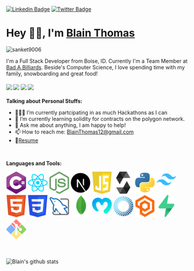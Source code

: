 [![Linkedin Badge](https://img.shields.io/badge/-BlainThomas-blue?style=flat-square&logo=Linkedin&logoColor=white&link=https://www.linkedin.com/in/blain-thomas-37aa26a4/)](https://www.linkedin.com/in/blain-thomas-37aa26a4/) [![Twitter Badge](https://img.shields.io/badge/-@RealDev_on-1ca0f1?style=flat-square&labelColor=1ca0f1&logo=twitter&logoColor=white&link=https://twitter.com/RealDev_on)](https://twitter.com/RealDev_on) 

# Hey 👋🏽, I'm [Blain Thomas](https://www.linkedin.com/in/blain-thomas-37aa26a4/) 
<p align="left"> <img src="https://komarev.com/ghpvc/?username=BlainThomas" alt="sanket9006" /> </p> 

I'm a Full Stack Developer from Boise, ID. Currently I'm a Team Member at [Bad A Billiards](https://www.badabilliards.com/). Beside's Computer Science, I love spending time with my family, snowboarding and great food! 

####      ![](https://img.shields.io/badge/Game%20Design-%3C%2F%3E-blue) ![](https://img.shields.io/badge/Trouble%20Shooting-%3C!%3E-red) ![](https://img.shields.io/badge/Debugging-%3C!%3E-orange) ![](https://img.shields.io/badge/Testing-%3C%2F%3E-blueviolet)
  
**Talking about Personal Stuffs:**

- 👨🏽‍💻 I’m currently partcipating in as much Hackathons as I can
- 🌱 I’m currently learning solidity for contracts on the polygon network.
- 💬 Ask me about anything, I am happy to help!
- 📫 How to reach me: BlainThomas12@gmail.com
- 📝[Resume](https://github.com/BlainThomas/BlainThomas/blob/master/Blain%20Thomas%20Software%20Engineer%20Resume.pdf)

<br/>

**Languages and Tools:**   

<code><img height="60" src="https://github.com/BlainThomas/BlainThomas/blob/master/logos/C%23.png"></code>
<code><img height="60" src="https://github.com/BlainThomas/BlainThomas/blob/master/logos/React.png"></code>
<code><img height="60" src="https://github.com/BlainThomas/BlainThomas/blob/master/logos/NodeJS.png"></code>
<code><img height="60" src="https://github.com/BlainThomas/BlainThomas/blob/master/logos/NextJS.png"></code>
<code><img height="60" src="https://github.com/BlainThomas/BlainThomas/blob/master/logos/JavaScript.png"></code>
<code><img height="60" src="https://github.com/BlainThomas/BlainThomas/blob/master/logos/Solidity.png"></code>
<code><img height="60" src="https://github.com/BlainThomas/BlainThomas/blob/master/logos/Python.png"></code>
<code><img height="60" src="https://github.com/BlainThomas/BlainThomas/blob/master/logos/Tailwind.png"></code>
<code><img height="60" src="https://github.com/BlainThomas/BlainThomas/blob/master/logos/HTML.png"></code>
<code><img height="60" src="https://github.com/BlainThomas/BlainThomas/blob/master/logos/CSS.png"></code>
<code><img height="60" src="https://github.com/BlainThomas/BlainThomas/blob/master/logos/MySQL.png"></code>
<code><img height="60" src="https://github.com/BlainThomas/BlainThomas/blob/master/logos/MongoDB.png"></code>
<code><img height="60" src="https://github.com/BlainThomas/BlainThomas/blob/master/logos/Moralis.png"></code>
<code><img height="60" src="https://github.com/BlainThomas/BlainThomas/blob/master/logos/Photon.png"></code>
<code><img height="60" src="https://github.com/BlainThomas/BlainThomas/blob/master/logos/Playfab.png"></code>
<code><img height="60" src="https://github.com/BlainThomas/BlainThomas/blob/master/logos/Supabase.png"></code>
<code><img height="60" src="https://github.com/BlainThomas/BlainThomas/blob/master/logos/GitBash.png"></code>

<br/>

![Blain's github stats](https://github-readme-stats.vercel.app/api?username=BlainThomas&show_icons=true&theme=radical)

<br/>



